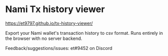 # Nami Tx history viewer

https://et9797.github.io/tx-history-viewer/

Export your Nami wallet's transaction history to csv format. Runs entirely in the browser with no server backend.

Feedback/suggestions/issues: et#9452 on Discord
